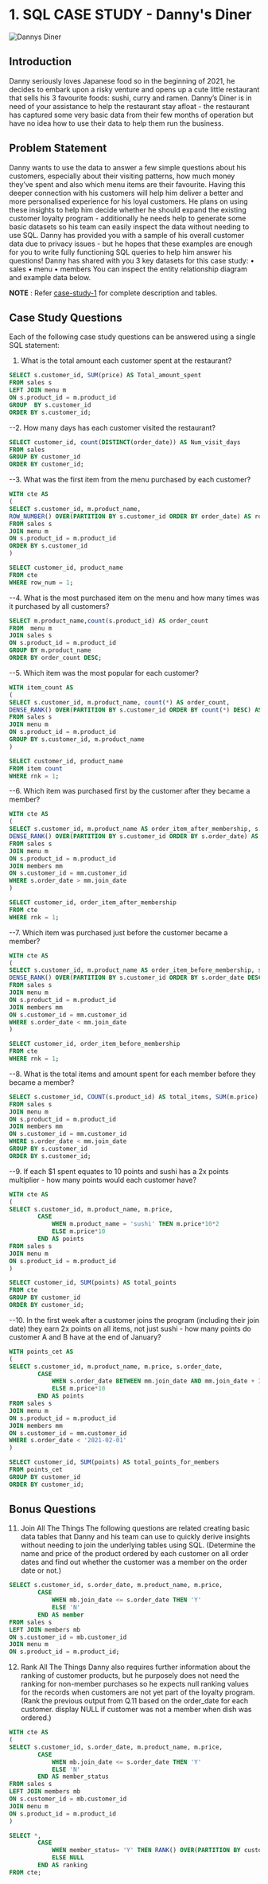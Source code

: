 # 1. SQL CASE STUDY - Danny's Diner

![Dannys Diner](https://github.com/Karishma-Yadav-11/1.SQL-CASE-STUDY-1-Dannys-Diner/blob/main/1.png)

## Introduction
Danny seriously loves Japanese food so in the beginning of 2021, he decides to embark upon a risky venture and opens up a cute little restaurant that sells his 3 favourite foods: sushi, curry and ramen.
Danny’s Diner is in need of your assistance to help the restaurant stay afloat - the restaurant has captured some very basic data from their few months of operation but have no idea how to use their data to help them run the business.
## Problem Statement
Danny wants to use the data to answer a few simple questions about his customers, especially about their visiting patterns, how much money they’ve spent and also which menu items are their favourite. Having this deeper connection with his customers will help him deliver a better and more personalised experience for his loyal customers.
He plans on using these insights to help him decide whether he should expand the existing customer loyalty program - additionally he needs help to generate some basic datasets so his team can easily inspect the data without needing to use SQL.
Danny has provided you with a sample of his overall customer data due to privacy issues - but he hopes that these examples are enough for you to write fully functioning SQL queries to help him answer his questions!
Danny has shared with you 3 key datasets for this case study:
•	sales
•	menu
•	members
You can inspect the entity relationship diagram and example data below.

**NOTE** : Refer [case-study-1](https://8weeksqlchallenge.com/case-study-1/) for complete description and tables. 

## Case Study Questions
Each of the following case study questions can be answered using a single SQL statement:
1. What is the total amount each customer spent at the restaurant?

```sql
SELECT s.customer_id, SUM(price) AS Total_amount_spent
FROM sales s
LEFT JOIN menu m
ON s.product_id = m.product_id
GROUP  BY s.customer_id
ORDER BY s.customer_id;
```

--2. How many days has each customer visited the restaurant?

```sql
SELECT customer_id, count(DISTINCT(order_date)) AS Num_visit_days
FROM sales
GROUP BY customer_id
ORDER BY customer_id;
```

--3. What was the first item from the menu purchased by each customer?

```sql
WITH cte AS
(
SELECT s.customer_id, m.product_name,
ROW_NUMBER() OVER(PARTITION BY s.customer_id ORDER BY order_date) AS row_num
FROM sales s
JOIN menu m
ON s.product_id = m.product_id
ORDER BY s.customer_id
)

SELECT customer_id, product_name
FROM cte
WHERE row_num = 1;
```

--4. What is the most purchased item on the menu and how many times was it purchased by all customers?

```sql
SELECT m.product_name,count(s.product_id) AS order_count
FROM  menu m
JOIN sales s
ON s.product_id = m.product_id
GROUP BY m.product_name
ORDER BY order_count DESC;
```

--5. Which item was the most popular for each customer?

```sql
WITH item_count AS
(
SELECT s.customer_id, m.product_name, count(*) AS order_count,
DENSE_RANK() OVER(PARTITION BY s.customer_id ORDER BY count(*) DESC) AS rnk
FROM sales s
JOIN menu m
ON s.product_id = m.product_id
GROUP BY s.customer_id, m.product_name
)

SELECT customer_id, product_name
FROM item count
WHERE rnk = 1;
```

--6. Which item was purchased first by the customer after they became a member?

```sql
WITH cte AS
(
SELECT s.customer_id, m.product_name AS order_item_after_membership, s.order_date, mm.join_date,
DENSE_RANK() OVER(PARTITION BY s.customer_id ORDER BY s.order_date) AS rnk
FROM sales s
JOIN menu m
ON s.product_id = m.product_id
JOIN members mm
ON s.customer_id = mm.customer_id
WHERE s.order_date > mm.join_date
)

SELECT customer_id, order_item_after_membership
FROM cte
WHERE rnk = 1;
```

--7. Which item was purchased just before the customer became a member?

```sql
WITH cte AS
(
SELECT s.customer_id, m.product_name AS order_item_before_membership, s.order_date, mm.join_date,
DENSE_RANK() OVER(PARTITION BY s.customer_id ORDER BY s.order_date DESC) AS rnk
FROM sales s
JOIN menu m
ON s.product_id = m.product_id
JOIN members mm
ON s.customer_id = mm.customer_id
WHERE s.order_date < mm.join_date
)

SELECT customer_id, order_item_before_membership
FROM cte
WHERE rnk = 1;
```

--8. What is the total items and amount spent for each member before they became a member?

```sql
SELECT s.customer_id, COUNT(s.product_id) AS total_items, SUM(m.price) AS total_amount_spent
FROM sales s
JOIN menu m
ON s.product_id = m.product_id
JOIN members mm
ON s.customer_id = mm.customer_id
WHERE s.order_date < mm.join_date
GROUP BY s.customer_id
ORDER BY s.customer_id;
```

--9. If each $1 spent equates to 10 points and sushi has a 2x points multiplier - how many points would each customer have?

```sql
WITH cte AS
(
SELECT s.customer_id, m.product_name, m.price,
		CASE
			WHEN m.product_name = 'sushi' THEN m.price*10*2
			ELSE m.price*10
		END AS points
FROM sales s
JOIN menu m
ON s.product_id = m.product_id
)

SELECT customer_id, SUM(points) AS total_points
FROM cte
GROUP BY customer_id
ORDER BY customer_id;
```

--10. In the first week after a customer joins the program (including their join date) they earn 2x points on all items, not just sushi - how many points do customer A and B have at the end of January?

```sql
WITH points_cet AS
(
SELECT s.customer_id, m.product_name, m.price, s.order_date,
		CASE
			WHEN s.order_date BETWEEN mm.join_date AND mm.join_date + INTERVAL '7 DAYS' THEN m.price*10*2
			ELSE m.price*10
		END AS points
FROM sales s
JOIN menu m
ON s.product_id = m.product_id
JOIN members mm
ON s.customer_id = mm.customer_id
WHERE s.order_date < '2021-02-01'
)

SELECT customer_id, SUM(points) AS total_points_for_members
FROM points_cet
GROUP BY customer_id
ORDER BY customer_id;
```
    
## Bonus Questions
11. Join All The Things
The following questions are related creating basic data tables that Danny and his team can use to quickly derive insights without needing to join the underlying tables using SQL.
(Determine the name and price of the product ordered by each customer on all order dates and find out whether the customer was a member on the order date or not.)

```sql
SELECT s.customer_id, s.order_date, m.product_name, m.price,
		CASE
			WHEN mb.join_date <= s.order_date THEN 'Y'
			ELSE 'N'
		END AS member
FROM sales s
LEFT JOIN members mb
ON s.customer_id = mb.customer_id
JOIN menu m
ON s.product_id = m.product_id;
```

12. Rank All The Things
Danny also requires further information about the ranking of customer products, but he purposely does not need the ranking for non-member purchases so he expects null ranking values for the records when customers are not yet part of the loyalty program.
(Rank the previous output from Q.11 based on the order_date for each customer. display NULL if customer was not a member when dish was ordered.)

```sql
WITH cte AS
(
SELECT s.customer_id, s.order_date, m.product_name, m.price,
		CASE
			WHEN mb.join_date <= s.order_date THEN 'Y'
			ELSE 'N'
		END AS member_status
FROM sales s
LEFT JOIN members mb
ON s.customer_id = mb.customer_id
JOIN menu m
ON s.product_id = m.product_id
)

SELECT *,
		CASE
			WHEN member_status= 'Y' THEN RANK() OVER(PARTITION BY customer_id, member_status ORDER BY order_date)
			ELSE NULL
		END AS ranking
FROM cte;
```
